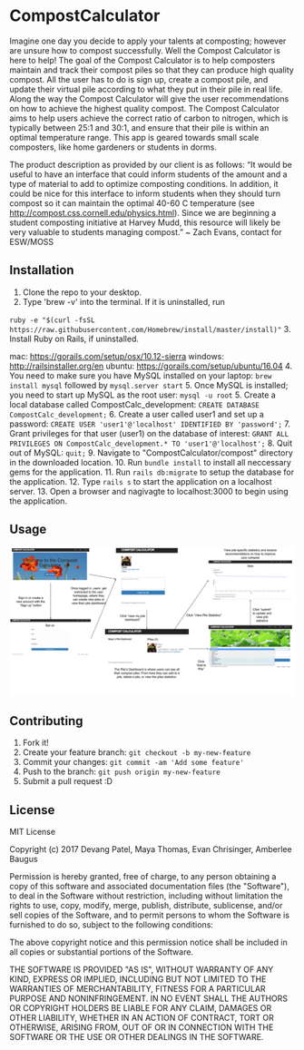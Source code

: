 # CompostCalculator

Imagine one day you decide to apply your talents at composting; however are unsure how to compost successfully. Well the Compost Calculator is here to help! The goal of the Compost Calculator is to help composters maintain and track their compost piles so that they can produce high quality compost.  All the user has to do is sign up, create a compost pile, and update their virtual pile according to what they put in their pile in real life. Along the way the Compost Calculator will give the user recommendations on how to achieve the highest quality compost. The Compost Calculator aims to help users achieve the correct ratio of carbon to nitrogen, which is typically between 25:1 and 30:1, and ensure that their pile is within an optimal temperature range. This app is geared towards small scale composters, like home gardeners or students in dorms. 

The product description as provided by our client is as follows:
“It would be useful to have an interface that could inform students of the amount and a type of material to add to optimize composting conditions. In addition, it could be nice for this interface to inform students when they should turn compost so it can maintain the optimal 40-60 C temperature (see http://compost.css.cornell.edu/physics.html). Since we are beginning a student composting initiative at Harvey Mudd, this resource will likely be very valuable to students managing compost.” ~ Zach Evans, contact for ESW/MOSS

## Installation

1. Clone the repo to your desktop.
2. Type 'brew -v' into the terminal. If it is uninstalled, run 

 `ruby -e "$(curl -fsSL https://raw.githubusercontent.com/Homebrew/install/master/install)"`
3. Install Ruby on Rails, if uninstalled.

 mac: https://gorails.com/setup/osx/10.12-sierra windows: http://railsinstaller.org/en ubuntu: https://gorails.com/setup/ubuntu/16.04
4. You need to make sure you have MySQL installed on your laptop: `brew install mysql` followed by `mysql.server start`
5. Once MySQL is installed; you need to start up MySQL as the root user: `mysql -u root`
5. Create a local database called CompostCalc_development: `CREATE DATABASE CompostCalc_development;`
6. Create a user called user1 and set up a password: `CREATE USER 'user1'@'localhost' IDENTIFIED BY 'password';`
7. Grant privileges for that user (user1) on the database of interest: `GRANT ALL PRIVILEGES ON CompostCalc_development.* TO 'user1'@'localhost';`
8. Quit out of MySQL: `quit;`
9. Navigate to "CompostCalculator/compost" directory in the downloaded location.
10. Run `bundle install` to install all neccessary gems for the application.
11. Run `rails db:migrate` to setup the database for the application.
12. Type `rails s` to start the application on a localhost server.
13. Open a browser and nagivagte to localhost:3000 to begin using the application.

## Usage

![Usage](usage.png)

## Contributing

1. Fork it!
2. Create your feature branch: `git checkout -b my-new-feature`
3. Commit your changes: `git commit -am 'Add some feature'`
4. Push to the branch: `git push origin my-new-feature`
5. Submit a pull request :D

## License

MIT License

Copyright (c) 2017 Devang Patel, Maya Thomas, Evan Chrisinger, Amberlee Baugus

Permission is hereby granted, free of charge, to any person obtaining a copy
of this software and associated documentation files (the "Software"), to deal
in the Software without restriction, including without limitation the rights
to use, copy, modify, merge, publish, distribute, sublicense, and/or sell
copies of the Software, and to permit persons to whom the Software is
furnished to do so, subject to the following conditions:

The above copyright notice and this permission notice shall be included in all
copies or substantial portions of the Software.

THE SOFTWARE IS PROVIDED "AS IS", WITHOUT WARRANTY OF ANY KIND, EXPRESS OR
IMPLIED, INCLUDING BUT NOT LIMITED TO THE WARRANTIES OF MERCHANTABILITY,
FITNESS FOR A PARTICULAR PURPOSE AND NONINFRINGEMENT. IN NO EVENT SHALL THE
AUTHORS OR COPYRIGHT HOLDERS BE LIABLE FOR ANY CLAIM, DAMAGES OR OTHER
LIABILITY, WHETHER IN AN ACTION OF CONTRACT, TORT OR OTHERWISE, ARISING FROM,
OUT OF OR IN CONNECTION WITH THE SOFTWARE OR THE USE OR OTHER DEALINGS IN THE
SOFTWARE.
